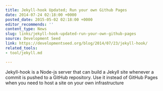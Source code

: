 ```yaml
---
title: Jekyll-hook Updated; Run your own Github Pages
date: 2014-07-24 02:18:00 +0000
posted_date: 2015-05-02 02:18:00 +0000
editor_recommends: ''
content_type: News
slug: links/jekyll-hook-updated-run-your-own-github-pages
source: Development Seed
link: https://developmentseed.org/blog/2014/07/23/jekyll-hook/
related_tools:
- tool/jekyll.md

---
```

Jekyll-hook is a Node-js server that can build a Jekyll site whenever a commit is pushed to a GitHub repository. Use it instead of GitHub Pages when you need to host a site on your own infrastructure



